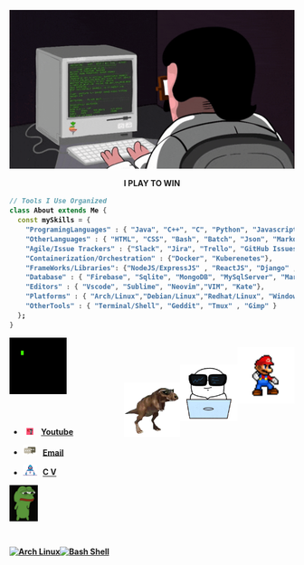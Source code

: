 <div align="center" width="50">

<img src="https://github.com/iNightjar/iNightjar/blob/master/images/coderman.gif?raw=true" href="https://github.com/iNightjar" alt="CoDiNg RocKs"  width="550"/><br> 
  
<!-- <img alt="INIGHTJAR" src="https://github.com/iNightjar/iNightjar/blob/master/images/people.gif" width="25" /> -->
<p><strong>I PLAY TO WIN</p>
</div>

<div align="left" width="50">

```dart
// Tools I Use Organized
class About extends Me { 
  const mySkills = {  
    "ProgramingLanguages" : { "Java", "C++", "C", "Python", "Javascript" },
    "OtherLanguages" : { "HTML", "CSS", "Bash", "Batch", "Json", "Markdown" },
    "Agile/Issue Trackers" : {"Slack", "Jira", "Trello", "GitHub Issues"},
    "Containerization/Orchestration" : {"Docker", "Kuberenetes"},
    "FrameWorks/Libraries": {"NodeJS/ExpressJS" , "ReactJS", "Django" , "Flask" },
    "Database" : { "Firebase", "Sqlite", "MongoDB", "MySqlServer", "MariaDB" },
    "Editors" : { "Vscode", "Sublime", "Neovim","VIM", "Kate"},
    "Platforms" : { "Arch/Linux","Debian/Linux","Redhat/Linux", "Windows" },
    "OtherTools" : { "Terminal/Shell", "Geddit", "Tmux" , "Gimp" }
  };
}
```

 <img width="20%" align="left" alt="Github Image" src="https://github.com/iNightjar/iNightjar/blob/master/images/code-coding.gif?raw=true" /><br>
<img width="20%" align="right" alt="Mario Image" src="https://github.com/iNightjar/iNightjar/blob/master/images/mario.gif?raw=true" /><br>

<img width="20%" align="right" alt="Mario Image" src="https://github.com/iNightjar/iNightjar/blob/master/images/programmers-go-internet.gif?raw=true" /><br>
<!-- - <img src="https://github.com/iNightjar/iNightjar/blob/master/images/hyperkitty.gif?raw=true" width="20" />&nbsp;&nbsp;&nbsp; Latest Projects **[Bank System](https://github.com/iNightjar/Bank-System)** | **[Bash Scripts](https://github.com/iNightjar/Bash-Scripts)** -->
<img width="20%" align="right" alt="Github Image" src="https://github.com/iNightjar/iNightjar/blob/master/images/dinosaur-dancing-dino.gif?raw=true" /><br>

<br>
<br>


<!-- <img width="10%" align="right" alt="Github Image" src="https://github.com/iNightjar/iNightjar/blob/master/images/catCoding.gif?raw=true" /><br> -->

<!-- - <img src="https://github.com/iNightjar/iNightjar/blob/master/images/letterbox.gif?raw=true" width="25" /> &nbsp; Find Me On Twitter: **[ iNightjar](https://twitter.com/iNightjar)**.<br> -->

<!-- - &nbsp;&nbsp;<img src="https://github.com/iNightjar/iNightjar/blob/master/images/lightning.gif?raw=true" width="12" />&nbsp;&nbsp;&nbsp;&nbsp;Preview My CV:**[ Muhamed Medhat CV](https://drive.google.com/file/d/1s4CyIbBK5LWQ9bvNwZNuTIKn8mysXxG7/view?usp=sharing)**.<br> -->

- &nbsp;&nbsp;<img src="https://github.com/iNightjar/iNightjar/blob/master/images/youtubeGif.gif?raw=true" width="12" />&nbsp;&nbsp;&nbsp;&nbsp;**[Youtube](https://www.youtube.com/channel/UCO4TqxRIyuktSY9NuwCRdLA)**

- <img src="https://github.com/iNightjar/iNightjar/blob/master/images/message.gif?raw=true" width="25" />&nbsp;&nbsp; **[Email](mailto:mohamedmedhateltlawy@gmail.com)** 

-  <img alt="GIF" src="https://github.com/iNightjar/iNightjar/blob/master/images/Developer.gif" width="25" /> &nbsp; **[C V](https://drive.google.com/file/d/1s4CyIbBK5LWQ9bvNwZNuTIKn8mysXxG7/view)**

<img width="10%" align="center" alt="Github Image" src="https://github.com/iNightjar/iNightjar/blob/master/images/pepe-frog.gif?raw=true" /><br>

<br>
<!-- Skills ( Languages & Tools ) -->

[![Arch Linux](https://img.shields.io/badge/OS-Linux-05122A?style=plastic&logo=Linux&color=informational)](https://archlinux.org/)[![Bash Shell](https://img.shields.io/badge/Shell-Bash-informational?style=flat&logo=gnu-bash&color=informational)](https://www.gnu.org/software/bash/)
<!-- [![Git](https://img.shields.io/badge/git-Git-05122A?style=plastic&logo=git&color=informational)](https://git-scm.com/)
[![GitHub](https://img.shields.io/badge/tool-GitHub-05122A?style=plastic&logo=github&&color=informational)](https://github.com/)
[![GitLab](https://img.shields.io/badge/tool-GitLab-05122A?style=plastic&logo=gitlab&&color=informational)](https://gitlab.com/)
[![bash](https://img.shields.io/badge/Shell-Bash-informational?style=flat&logo=gnu-bash&color=informational)](https://www.gnu.org/software/bash/)
[![powerShell](https://img.shields.io/badge/Shell-powerShell-05122A?style=plastic&logo=powerShell&color=informational)](https://docs.microsoft.com/en-us/powershell/)
[![Visual Studio Code](https://img.shields.io/badge/tool-Visual%20Studio%20Code-05122A?style=plastic&logo=visual-studio-code&color=informational)](https://code.visualstudio.com/)
[![packetTracer](https://img.shields.io/badge/Cisco-packetTracer-05122A?style=plastic&logo=cisco&color=informational)](https://www.netacad.com/)
[![windows](https://img.shields.io/badge/OS-windows-05122A?style=plastic&logo=windows&logoColor=informational&color=informational)](https://www.microsoft.com/en-us/windows)
[![vm-ware](https://img.shields.io/badge/VM-vmware-05122A?style=plastic&logo=vmware&color=informational)](https://www.vmware.com/mena.html)
[![virtual-Box](https://img.shields.io/badge/VM-virtual%20Box-05122A?style=plastic&logo=virtualBox&color=informational)](https://www.virtualbox.org/)
[![qemu](https://img.shields.io/badge/VM-qemu-05122A?style=plastic&logo=qemu&color=informational)](https://www.qemu.org/)
[![Git](https://img.shields.io/badge/git-Git-05122A?style=plastic&logo=git&color=informational)](https://git-scm.com/)
[![GitHub](https://img.shields.io/badge/tool-GitHub-05122A?style=plastic&logo=github&&color=informational)](https://github.com/)
[![GitLab](https://img.shields.io/badge/tool-GitLab-05122A?style=plastic&logo=gitlab&&color=informational)](https://gitlab.com/)
[![wireshark](https://img.shields.io/badge/Networking-wireshark-05122A?style=plastic&logo=wireshark&color=informational)](https://www.wireshark.org/)
[![metasploitable](https://img.shields.io/badge/HackingTools-metasploitable-05122A?style=plastic&logo=metasploitable&color=informational)](https://sourceforge.net/projects/metasploitable/files/Metasploitable2/)
[![Java](https://img.shields.io/badge/language-Java-05122A?style=plastic&logo=Java&color=informational)](https://www.java.com/en/)
[![C++](https://img.shields.io/badge/language-C++-05122A?style=plastic&logo=c%2B%2B&color=informational)](https://www.cprogramming.com/)
[![C](https://img.shields.io/badge/language-C-05122A?style=plastic&logo=c&color=informational)](https://www.cprogramming.com/)
[![Python](https://img.shields.io/badge/language-Python-05122A?style=plastic&logo=python&color=informational)](https://www.python.org/)
[![Markdown](https://img.shields.io/badge/language-Markdown-05122A?style=plastic&logo=markdown&color=informational)](https://www.markdownguide.org/)
[![Containers](https://img.shields.io/badge/Containers-Docker-05122A?style=plastic&logo=docker&color=informational)](https://www.docker.com/)
[![Containers](https://img.shields.io/badge/Containers-podman-05122A?style=plastic&logo=podman&color=informational)](https://podman.io/)
[![GNS3](https://img.shields.io/badge/Networking-GNS3-05122A?style=plastic&logo=gns&color=informational)](https://www.gns3.com/)  -->

<!-- Skills ( Languages & Tools ) -->

</div>
<!-- 
<hr></hr>
<div align="center" width="50">
<img src="https://github.com/iNightjar/iNightjar/blob/master/images/dino_rounded.gif?raw=true" href="https://github.com/iNightjar" /><br> 
</div> -->

